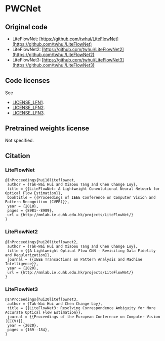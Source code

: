 # PWCNet

## Original code

- LiteFlowNet: [https://github.com/twhui/LiteFlowNet](https://github.com/twhui/LiteFlowNet)
- LiteFlowNet2: [https://github.com/twhui/LiteFlowNet2](https://github.com/twhui/LiteFlowNet2)
- LiteFlowNet3: [https://github.com/twhui/LiteFlowNet3](https://github.com/twhui/LiteFlowNet3)

## Code licenses

See

- [LICENSE_LFN1](LICENSE_LFN1).
- [LICENSE_LFN2](LICENSE_LFN2).
- [LICENSE_LFN3](LICENSE_LFN3).

## Pretrained weights license

Not specified.

## Citation

### LiteFlowNet

```
@InProceedings{hui18liteflownet,    
 author = {Tak-Wai Hui and Xiaoou Tang and Chen Change Loy},    
 title = {{LiteFlowNet: A Lightweight Convolutional Neural Network for Optical Flow Estimation}},    
 booktitle = {{Proceedings of IEEE Conference on Computer Vision and Pattern Recognition (CVPR)}},    
 year = {2018},  
 pages = {8981--8989},
 url = {http://mmlab.ie.cuhk.edu.hk/projects/LiteFlowNet/} 
}
```

### LiteFlowNet2

```
@InProceedings{hui20liteflownet2,    
 author = {Tak-Wai Hui and Xiaoou Tang and Chen Change Loy},    
 title = {{A Lightweight Optical Flow CNN - Revisiting Data Fidelity and Regularization}}, 
 journal = {{IEEE Transactions on Pattern Analysis and Machine Intelligence}},
 year = {2020},    
 url = {http://mmlab.ie.cuhk.edu.hk/projects/LiteFlowNet/} 
}
```

### LiteFlowNet3

```
@InProceedings{hui20liteflownet3,    
 author = {Tak-Wai Hui and Chen Change Loy},    
 title = {{LiteFlowNet3: Resolving Correspondence Ambiguity for More Accurate Optical Flow Estimation}}, 
 journal = {{Proceedings of the European Conference on Computer Vision (ECCV)}},
 year = {2020},    
 pages = {169--184},
}
```
